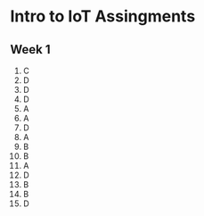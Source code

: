 # Intro to IoT Assingments
## Week 1
1. C  <!-- lecture 1 -->
2. D 
3. D 
4. D <!-- lecture 2 -->
5. A
6. A 
7. D
8. A 
9. B 
10. B 
11. A
12. D <!-- lecture 3 -->
13. B
14. B
15. D
